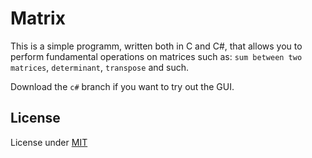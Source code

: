 # Matrix
This is a simple programm, written both in C and C#, that allows you to perform fundamental operations on matrices such as: ```sum between two matrices```, 
```determinant```, ```transpose``` and such. 

Download the ```c#``` branch if you want to try out the GUI.

## License
License under [MIT](https://choosealicense.com/licenses/mit/)
